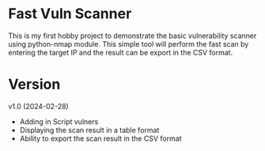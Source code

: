 # Fast Vuln Scanner

This is my first hobby project to demonstrate the basic vulnerability scanner using python-nmap module. This simple tool will perform the fast scan by entering the target IP and the result can be export in the CSV format.

# Version

v1.0 (2024-02-28)
- Adding in Script vulners
- Displaying the scan result in a table format
- Ability to export the scan result in the CSV format

